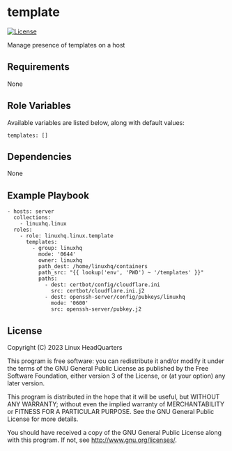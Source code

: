 # template

[![License](https://img.shields.io/badge/license-GPLv3-lightgreen)](https://www.gnu.org/licenses/gpl-3.0.en.html#license-text)

Manage presence of templates on a host

## Requirements

None

## Role Variables

Available variables are listed below, along with default values:

    templates: []

## Dependencies

None

## Example Playbook

    - hosts: server
      collections:
        - linuxhq.linux
      roles:
        - role: linuxhq.linux.template
          templates:
            - group: linuxhq
              mode: '0644'
              owner: linuxhq
              path_dest: /home/linuxhq/containers
              path_src: "{{ lookup('env', 'PWD') ~ '/templates' }}"
              paths:
                - dest: certbot/config/cloudflare.ini
                  src: certbot/cloudflare.ini.j2
                - dest: openssh-server/config/pubkeys/linuxhq
                  mode: '0600'
                  src: openssh-server/pubkey.j2

## License

Copyright (C) 2023 Linux HeadQuarters

This program is free software: you can redistribute it and/or modify
it under the terms of the GNU General Public License as published by
the Free Software Foundation, either version 3 of the License, or
(at your option) any later version.

This program is distributed in the hope that it will be useful,
but WITHOUT ANY WARRANTY; without even the implied warranty of
MERCHANTABILITY or FITNESS FOR A PARTICULAR PURPOSE. See the
GNU General Public License for more details.

You should have received a copy of the GNU General Public License
along with this program. If not, see <http://www.gnu.org/licenses/>.
